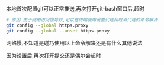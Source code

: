 本地首次配置git可以正常推送,再次打开git-bash窗口后,超时

```bash
# 原因 由于网络访问慢导致,可以在终端使用设置代理和取消代理的命令解决
git config --global https.proxy
git config --global --unset https.proxy
```

网络慢,不知道是碰巧使用以上命令解决还是有什么其他说法

因为设置后,再次打开提交还是偶尔会超时